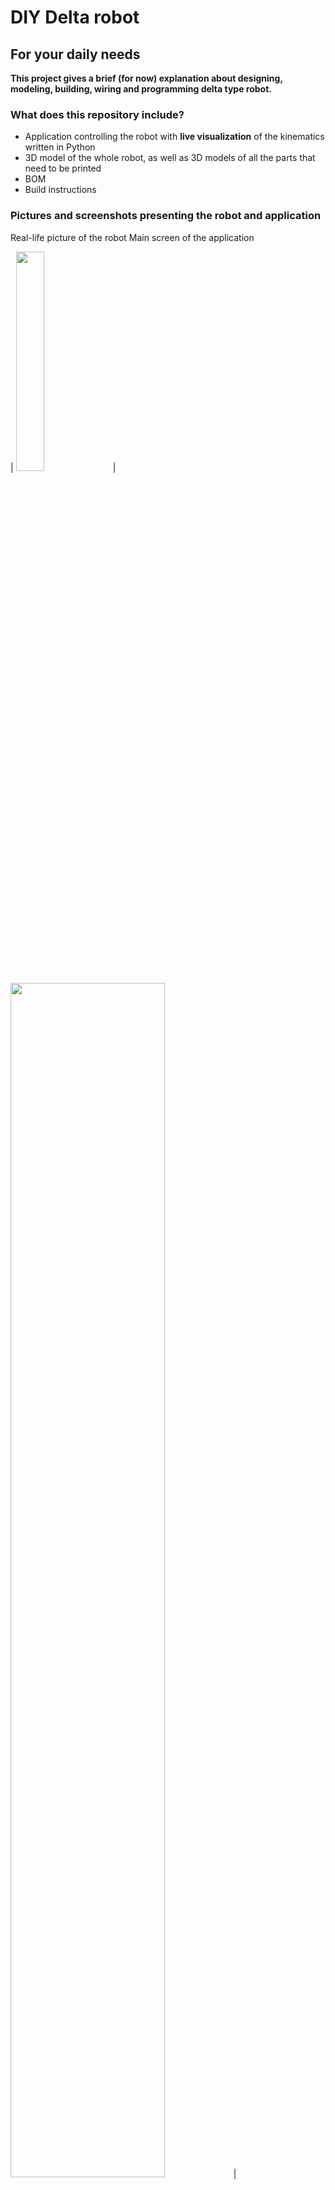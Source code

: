 # DIY Delta robot

## For your daily needs

**This project gives a brief (for now) explanation about designing, modeling, building, wiring and programming delta type robot.**

### What does this repository include?
- Application controlling the robot with **live visualization** of the kinematics written in Python
- 3D model of the whole robot, as well as 3D models of all the parts that need to be printed
- BOM
- Build instructions

### Pictures and screenshots presenting the robot and application

Real-life picture of the robot
Main screen of the application

| <img src="https://user-images.githubusercontent.com/84570140/149950226-a1bb82dc-97a9-4bc8-ab05-011d34f5940a.jpg" width=30% height=30%> | <img src="https://user-images.githubusercontent.com/84570140/149950918-80e215e9-9a54-49c9-802b-f81aedbbf43c.png" width=70% height=70%> |
